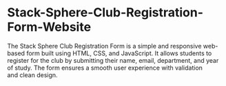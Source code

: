 # Stack-Sphere-Club-Registration-Form-Website
The Stack Sphere Club Registration Form is a simple and responsive web-based form built using HTML, CSS, and JavaScript. It allows students to register for the club by submitting their name, email, department, and year of study. The form ensures a smooth user experience with validation and clean design.
